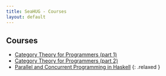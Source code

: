```yaml
---
title: SeaHUG - Courses
layout: default
---
```

## Courses

* [Category Theory for Programmers (part 1)](ctp1)
* [Category Theory for Programmers (part 2)](ctp2)
* [Parallel and Concurrent Programming in Haskell](pcph)
{: .relaxed }
